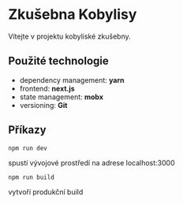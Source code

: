 # Zkušebna Kobylisy
Vítejte v projektu kobyliské zkušebny.

## Použité technologie
- dependency management: **yarn**
- frontend: **next.js**
- state management: **mobx**
- versioning: **Git**

## Příkazy
```
npm run dev 
```
spustí vývojové prostředí na adrese localhost:3000
```
npm run build
```
vytvoří produkční build